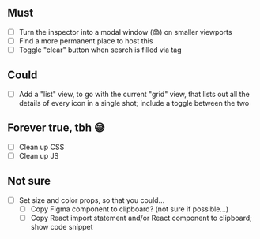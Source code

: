 ## Must
- [ ] Turn the inspector into a modal window (😱) on smaller viewports
- [ ] Find a more permanent place to host this
- [ ] Toggle "clear" button when sesrch is filled via tag

## Could
- [ ] Add a "list" view, to go with the current "grid" view, that lists out all the details of every icon in a single shot; include a toggle between the two

## Forever true, tbh 😅
- [ ] Clean up CSS 
- [ ] Clean up JS

## Not sure
- [ ] Set size and color props, so that you could...
    - [ ] Copy Figma component to clipboard? (not sure if possible...)
    - [ ] Copy React import statement and/or React component to clipboard; show code snippet